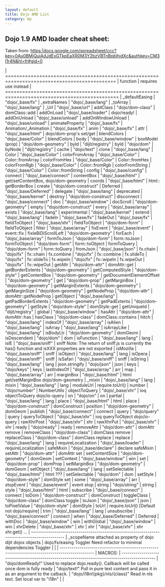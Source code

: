 ```yaml
---
layout: default
title: Dojo AMD List
category: bp
---
```



Dojo 1.9 AMD loader cheat sheet:
--------------------------------
Taken from: [https:|docs.google.com/spreadsheet/ccc?key=0Au0BMjQuiAdJdExGTkpEaXR0M3Y2bzVBTnBpblhidXc&authkey=CM3l1r4N&hl=fr#gid=0](https:|docs.google.com/spreadsheet/ccc?key=0Au0BMjQuiAdJdExGTkpEaXR0M3Y2bzVBTnBpblhidXc&authkey=CM3l1r4N&hl=fr#gid=0)

| =============================================================================================
| function                     | requires                     use instead
| ==============================================================================================
| _defaultEasing               | "dojo/_base/fx"
| _extraNames                  | "dojo/_base/lang"
| _toArray                     | "dojo/_base/lang"
| _Url                         | "dojo/_base/url"
| addClass                     | "dojo/dom-class"            | domClass::add
| addOnLoad                    | "dojo/_base/loader"         | dojo/ready!
| addOnUnload                  | "dojo/_base/unload"
| addOnWindowUnload            | "dojo/_base/unload"
| animateProperty              | "dojo/_base/fx"
| Animation/_Animation         | "dojo/_base/fx"
| anim                         | "dojo/_base/fx"
| attr                         | "dojo/_base/html"           | dojo/dom-prop's set/get
| blendColors                  | "dojo/_base/Color"          | blendColors
| body                         | "dojo/_base/window"
| boxModel (prop)              | "dojo/dom-geometry"
| byId                         | "dijit/registry"
| byId                         | "dojo/dom"
| byNode                       | "dijit/registry"
| cache                        | "dojo/text"
| clone                        | "dojo/_base/lang"
| Color                        | "dojo/_base/Color"
| colorFromArray               | "dojo/_base/Color"         | Color::fromArray
| colorFromHex                | "dojo/_base/Color"          | Color::fromHex
| colorFromRgb                | "dojo/_base/Color"          | Color::fromRgb
| colorFromString             | "dojo/_base/Color"          | Color::fromString
| config                      | "dojo/_base/config"
| connect                     | "dojo/_base/connect"
| contentBox                  | "dojo/_base/html"           | get/setContentBox, dojo/dom-geometry
| coords                      | "dojo/_base/html"           | html::     getBorderBox
| create                      | "dojo/dom-construct"
| Deferred                    | "dojo/_base/Deferred"
| delegate                    | "dojo/_base/lang"
| deprecated                  | "dojo/_base/kernel"
| destroy                     | "dojo/dom-construct"
| disconnect                  | "dojo/_base/connect"
| doc                         | "dojo/_base/window"
| docScroll                   | "dojo/dom-geometry"
| empty                       | "dojo/dom-construct"
| every                       | "dojo/_base/array"
| exists                      | "dojo/_base/lang"
| experimental                | "dojo/_base/kernel"
| extend                      | "dojo/_base/lang"
| fadeIn                      | "dojo/_base/fx"
| fadeOut                     | "dojo/_base/fx"
| fieldToObject               | "dojo/_base/xhr"
| fieldToObject               | "dojo/dom-form"             | fieldToObject
| filter                      | "dojo/_base/array"
| fixEvent                    | "dojo/_base/event"          | event::fix
| fixIeBiDiScrollLeft         | "dojo/dom-geometry"
| forEach                     | "dojo/_base/array"
| formToJson                  | "dojo/dom-form"             | form::toJson
| formToObject                | "dojo/dom-form"             | form::toObject
| formToQuery                 | "dojo/dom-form"             | form::toQuery
| fromJson                    | "dojo/_base/json"
| fx.chain                    | "dojo/fx"                   | fx::chain
| fx.combine                  | "dojo/fx"                   | fx::combine
| fx.slideTo                  | "dojo/fx"                   | fx::slideTo
| fx.wipeIn                   | "dojo/fx"                   | fx::wipeIn
| fx.wipeOut                  | "dojo/fx"                   | fx::wipeOut
| getAttr                     | "dojo/dom-attr"             | domAttr::get
| getBorderExtents            | "dojo/dom-geometry"
| getComputedStyle            | "dojo/dom-style"
| getContentBox               | "dojo/dom-geometry"
| getDocumentElementOffset    | "dojo/dom-geometry"
| get                         | "dojo/dom-prop"
| getMarginBox                | "dojo/dom-geometry"
| getMarginExtents            | "dojo/dom-geometry"
| getMarginSize               | "dojo/dom-geometry"
| getNodeProp                 | "dojo/dom-attr"             | domAttr::getNodeProp
| getObject                   | "dojo/_base/lang"
| getPadBorderExtents         | "dojo/dom-geometry"
| getPadExtents               | "dojo/dom-geometry"
| getStyle                    | "dojo/dom-style"            | domStyle::get
| getUniqueId                 | "dijit/registry"
| global                      | "dojo/_base/window"
| hasAttr                     | "dojo/dom-attr"             | domAttr::has
| hasClass                    | "dojo/dom-class"            | domClass::contains
| hitch                       | "dojo/_base/lang"
| indexOf                     | "dojo/_base/array"
| isAlien                     | "dojo/_base/lang"
| isArray                     | "dojo/_base/lang"
| isArrayLike                 | "dojo/_base/lang"
| isBodyLtr                   | "dojo/dom-geometry"         | domGeom
| isDescendent                | "dojo/dom"                  | dom
| isFunction                  | "dojo/_base/lang"           | lang
| isIE                        | "dojo/_base/sniff"          | sniff                  Note: The return of sniff.js is currently the has() function and isXXX properties are not exported
| isMozilla                   | "dojo/_base/sniff"          | sniff
| isObject                    | "dojo/_base/lang"           | lang
| isOpera                     | "dojo/_base/sniff"          | sniff
| isSafari                    | "dojo/_base/sniff"          | sniff
| isString                    | "dojo/_base/lang"           | lang
| json.stringify              | "dojo/json"                 | json
| keys                        | "dojo/keys"                 | keys
| lastIndexOf                 | "dojo/_base/array"          | arr
| map                         | "dojo/_base/array"          | arr
| marginBox                   | "dojo/_base/html"           | html                   get/setMarginBox    dojo/dom-geometry
| _mixin                      | "dojo/_base/lang"           | lang
| mixin                       | "dojo/_base/lang"           | lang
| moduleUrl                                                 |                        require.toUrl()
| number                      | "dojo/number"               | NumberUtils
| objectToQuery               | "dojo/_base/xhr"            | ioq                    objectToQuery dojo/io-query
| on                          | "dojo/on"                   | on
| partial                     | "dojo/_base/lang"           | lang
| place                       | "dojo/_base/html"           | html
| place                       | "dojo/dom-construct"        | domConstruct
| position                    | "dojo/dom-geometry"         | domGeom
| publish                     | "dojo/_base/connect"        | connect
| query                       | "dojo/query"                | query
| queryToObject               | "dojo/_base/xhr"            | ioq                    queryToObject   dojo/io-query
| rawXhrPost                  | "dojo/_base/xhr"            | xhr
| rawXhrPut                   | "dojo/_base/xhr"            | xhr
| ready                       | "dojo/ready"                | ready
| removeAttr                  | "dojo/dom-attr"             | domAttr                remove
| removeClass                 | "dojo/dom-class"            | domClass               remove
| replaceClass                | "dojo/dom-class"            | domClass               replace
| replace                     | "dojo/_base/lang"           | lang
| requireLocalization         | "dojo/_base/loader"         | requireLocalization
| safeMixin                   | "dojo/_base/declare"        | declare safeMixin
| setAttr                     | "dojo/dom-attr"             | domAttr                set
| setContentSize              | "dojo/dom-geometry"         | domGeom
| setContext                  | "dojo/_base/window"         | win
| set                         | "dojo/dom-prop"             | domProp
| setMarginBox                | "dojo/dom-geometry"         | domGeom
| setObject                   | "dojo/_base/lang"           | lang
| setSelectable               | "dojo/_base/html"           | html    ???
| setSelectable               | "dojo/dom"                  | dom
| setStyle                    | "dojo/dom-style"            | domStyle               set
| some                        | "dojo/_base/array"          | arr
| stopEvent                   | "dojo/_base/event"          | event                  stop
| string                      | "dojo/string"               | string
| style                       | "dojo/_base/html"           | html
| subscribe                   | "dojo/_base/connect"        | connect
| toDom                       | "dojo/dom-construct"        | domConstruct
| toggleClass                 | "dojo/dom-class"            | domClass               toggle
| toJson                      | "dojo/_base/json"           | json
| toPixelValue                | "dojo/dom-style"            | domStyle
| toUrl                                                     |                        require.toUrl()  [Default not dojo/require]
| trim                        | "dojo/_base/lang"           | lang
| unsubscribe                 | "dojo/_base/connect"        | connect
| when                        | "dojo/_base/Deferred"       | Deferred
| withDoc                     | "dojo/_base/window"         | win
| withGlobal                  | "dojo/_base/window"         | win
| xhrDelete                   | "dojo/_base/xhr"            | xhr
| xhr                         | "dojo/_base/xhr"            | xhr                    xhr.get() ...
| -----------------------------------------------------------------------------------------------
| _scopeName           attached as property of dojo dijit dojox objects
| dojo/fx/easing Toggler Need refactor to minimal dependencies   Toggler
|
|
| -----------------------------------------------------------------------------------------------
| MACROS:
| -----------------------------------------------------------------------------------------------
| "dojo/domReady!"                Used to replace dojo.ready(). Callback will be called once dom is fully ready
| "dojo/text!"                    Pull in pure text content and pass it in as an argument to the calback.
| "dojo/i18n!{pkg}/nls/{class}"   Read in nls text. Set local var to "i18n"
|
|
